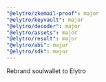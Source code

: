 ```yaml
---
"@elytro/zkemail-proof": major
"@elytro/keyvault": major
"@elytro/decoder": major
"@elytro/assets": major
"@elytro/result": major
"@elytro/abi": major
"@elytro/sdk": major
---
```


Rebrand soulwallet to Elytro
